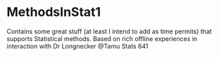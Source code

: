 # MethodsInStat1
Contains some great stuff (at least I intend to add as time permits) that supports Statistical methods. 
Based on rich offline experiences in interaction with Dr Longnecker @Tamu
Stats 641 
